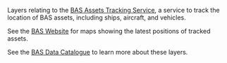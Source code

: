 Layers relating to the [BAS Assets Tracking Service](https://github.com/antarctica/assets-tracking-service), a
service to track the location of BAS assets, including ships, aircraft, and vehicles.

See the [BAS Website](https://www.bas.ac.uk/project/assets-tracking-service) for maps showing the latest positions of
tracked assets.

See the [BAS Data Catalogue](https://data.bas.ac.uk/collections/assets-tracking-service) to learn more about these
layers.
